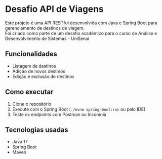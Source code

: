 # Desafio API de Viagens

Este projeto é uma API RESTful desenvolvida com Java e Spring Boot para gerenciamento de destinos de viagem.  
Foi criado como parte de um desafio acadêmico para o curso de Análise e Desenvolvimento de Sistemas - UniSenai

## Funcionalidades

- Listagem de destinos
- Adição de novos destinos
- Edição e exclusão de destinos

## Como executar

1. Clone o repositório
2. Execute com o Spring Boot (`./mvnw spring-boot:run` ou pelo IDE)
3. Teste os endpoints com Postman ou Insomnia

## Tecnologias usadas

- Java 17
- Spring Boot
- Maven


